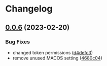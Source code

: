 # Changelog

## [0.0.6](https://github.com/ablokland/rust-test/compare/0.0.5...v0.0.6) (2023-02-20)


### Bug Fixes

* changed token permissions ([d4defc3](https://github.com/ablokland/rust-test/commit/d4defc377e45b05febbcbc61c0a43c50c82470be))
* remove unused MACOS setting ([4680c04](https://github.com/ablokland/rust-test/commit/4680c048ffec67898caa6a7f4653381e2c80ec2d))

